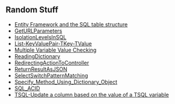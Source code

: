 ## Random Stuff
- [Entity Framework and the SQL table structure](Entity%20Framework%20and%20the%20SQL%20table%20structure.pdf)
- [GetURLParameters](GetURLParameters.pdf)
- [IsolationLevelsInSQL](IsolationLevelsInSQL.pdf)
- [List-KeyValuePair-TKey-TValue](List-KeyValuePair-TKey-TValue.pdf)
- [Multiple Variable Value Checking](Multiple%20Variable%20Value%20Checking.pdf)
- [ReadingDictionary](ReadingDictionary.pdf)
- [RedirectingActionToController](RedirectingActionToController.pdf)
- [ReturnResultAsJSON](ReturnResultAsJSON.pdf)
- [SelectSwitchPatternMatching](SelectSwitchPatternMatching.pdf)
- [Specify_Method_Using_Dictionary_Object](Specify%20Method%20Using%20Dictionary%20Object.pdf)
- [SQL_ACID](SQL_ACID.pdf)
- [TSQL-Update a column based on the value of a TSQL variable](TSQL-Update%20a%20column%20based%20on%20the%20value%20of%20a%20TSQL%20variable.pdf)

<!--
**seandrewsr/seandrewsr** is a ✨ _special_ ✨ repository because its `README.md` (this file) appears on your GitHub profile.

Here are some ideas to get you started:

- 🔭 I’m currently working on ...
- 🌱 I’m currently learning ...
- 👯 I’m looking to collaborate on ...
- 🤔 I’m looking for help with ...
- 💬 Ask me about ...
- 📫 How to reach me: ...
- 😄 Pronouns: ...
- ⚡ Fun fact: ...
-->
